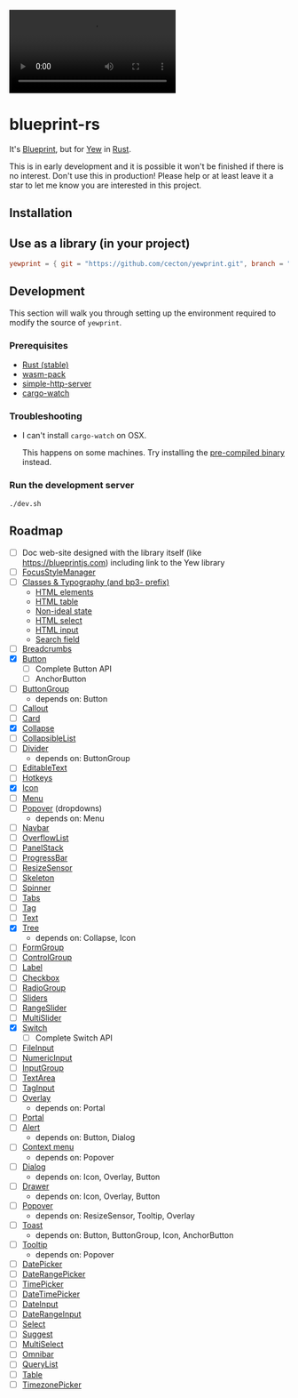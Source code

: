 ![Demo](https://github.com/cecton/blueprint-rs/blob/main/demo.mp4?raw=true)

blueprint-rs
============

It's [Blueprint](https://blueprintjs.com), but for
[Yew](https://github.com/yewstack/yew) in [Rust](https://www.rust-lang.org/).

This is in early development and it is possible it won't be finished if there
is no interest. Don't use this in production! Please help or at least leave it
a star to let me know you are interested in this project.

Installation
------------

## Use as a library (in your project)

```toml
yewprint = { git = "https://github.com/cecton/yewprint.git", branch = "main" }
```

## Development

This section will walk you through setting up the environment required to modify
the source of `yewprint`.

### Prerequisites

 *  [Rust (stable)](https://rustup.rs/)
 *  [wasm-pack](https://github.com/rustwasm/wasm-pack)
 *  [simple-http-server](https://github.com/TheWaWaR/simple-http-server)
 *  [cargo-watch](https://github.com/passcod/cargo-watch)

### Troubleshooting

 -  I can't install `cargo-watch` on OSX.

    This happens on some machines. Try installing the
    [pre-compiled binary](https://github.com/passcod/cargo-watch/releases)
    instead.

### Run the development server

```
./dev.sh
```

Roadmap
-------

 -  [ ] Doc web-site designed with the library itself (like https://blueprintjs.com) including link to the Yew library
 -  [ ] [FocusStyleManager](https://blueprintjs.com/docs/#core/accessibility.focus-management)
 -  [ ] [Classes & Typography (and bp3- prefix)](https://blueprintjs.com/docs/#core/classes)
     -  [HTML elements](https://blueprintjs.com/docs/#core/components/html)
     -  [HTML table](https://blueprintjs.com/docs/#core/components/html-table)
     -  [Non-ideal state](https://blueprintjs.com/docs/#core/components/non-ideal-state)
     -  [HTML select](https://blueprintjs.com/docs/#core/components/html-select)
     -  [HTML input](https://blueprintjs.com/docs/#core/components/text-inputs.html-input)
     -  [Search field](https://blueprintjs.com/docs/#core/components/text-inputs.search-field)
 -  [ ] [Breadcrumbs](https://blueprintjs.com/docs/#core/components/breadcrumbs)
 -  [x] [Button](https://blueprintjs.com/docs/#core/components/button)
     -  [ ] Complete Button API
     -  [ ] AnchorButton
 -  [ ] [ButtonGroup](https://blueprintjs.com/docs/#core/components/button-group)
     -  depends on: Button
 -  [ ] [Callout](https://blueprintjs.com/docs/#core/components/callout)
 -  [ ] [Card](https://blueprintjs.com/docs/#core/components/card)
 -  [x] [Collapse](https://blueprintjs.com/docs/#core/components/collapse)
 -  [ ] [CollapsibleList](https://blueprintjs.com/docs/#core/components/collapsible-list)
 -  [ ] [Divider](https://blueprintjs.com/docs/#core/components/divider)
     -  depends on: ButtonGroup
 -  [ ] [EditableText](https://blueprintjs.com/docs/#core/components/editable-text)
 -  [ ] [Hotkeys](https://blueprintjs.com/docs/#core/components/hotkeys)
 -  [x] [Icon](https://blueprintjs.com/docs/#core/components/icon)
 -  [ ] [Menu](https://blueprintjs.com/docs/#core/components/menu)
 -  [ ] [Popover](https://blueprintjs.com/docs/#core/components/menu.dropdowns) (dropdowns)
     -  depends on: Menu
 -  [ ] [Navbar](https://blueprintjs.com/docs/#core/components/navbar)
 -  [ ] [OverflowList](https://blueprintjs.com/docs/#core/components/overflow-list)
 -  [ ] [PanelStack](https://blueprintjs.com/docs/#core/components/panel-stack)
 -  [ ] [ProgressBar](https://blueprintjs.com/docs/#core/components/progress-bar)
 -  [ ] [ResizeSensor](https://blueprintjs.com/docs/#core/components/resize-sensor)
 -  [ ] [Skeleton](https://blueprintjs.com/docs/#core/components/skeleton)
 -  [ ] [Spinner](https://blueprintjs.com/docs/#core/components/spinner)
 -  [ ] [Tabs](https://blueprintjs.com/docs/#core/components/tabs)
 -  [ ] [Tag](https://blueprintjs.com/docs/#core/components/tag)
 -  [ ] [Text](https://blueprintjs.com/docs/#core/components/text)
 -  [x] [Tree](https://blueprintjs.com/docs/#core/components/tree)
     -  depends on: Collapse, Icon
 -  [ ] [FormGroup](https://blueprintjs.com/docs/#core/components/form-group)
 -  [ ] [ControlGroup](https://blueprintjs.com/docs/#core/components/control-group)
 -  [ ] [Label](https://blueprintjs.com/docs/#core/components/label)
 -  [ ] [Checkbox](https://blueprintjs.com/docs/#core/components/checkbox)
 -  [ ] [RadioGroup](https://blueprintjs.com/docs/#core/components/radio)
 -  [ ] [Sliders](https://blueprintjs.com/docs/#core/components/sliders)
 -  [ ] [RangeSlider](https://blueprintjs.com/docs/#core/components/sliders.range-slider)
 -  [ ] [MultiSlider](https://blueprintjs.com/docs/#core/components/sliders.multi-slider)
 -  [x] [Switch](https://blueprintjs.com/docs/#core/components/switch)
     -  [ ] Complete Switch API
 -  [ ] [FileInput](https://blueprintjs.com/docs/#core/components/file-input)
 -  [ ] [NumericInput](https://blueprintjs.com/docs/#core/components/numeric-input)
 -  [ ] [InputGroup](https://blueprintjs.com/docs/#core/components/text-inputs.input-group)
 -  [ ] [TextArea](https://blueprintjs.com/docs/#core/components/text-inputs.text-area)
 -  [ ] [TagInput](https://blueprintjs.com/docs/#core/components/tag-input)
 -  [ ] [Overlay](https://blueprintjs.com/docs/#core/components/overlay)
     -  depends on: Portal
 -  [ ] [Portal](https://blueprintjs.com/docs/#core/components/portal)
 -  [ ] [Alert](https://blueprintjs.com/docs/#core/components/alert)
     -  depends on: Button, Dialog
 -  [ ] [Context menu](https://blueprintjs.com/docs/#core/components/context-menu)
     -  depends on: Popover
 -  [ ] [Dialog](https://blueprintjs.com/docs/#core/components/dialog)
     -  depends on: Icon, Overlay, Button
 -  [ ] [Drawer](https://blueprintjs.com/docs/#core/components/drawer)
     -  depends on: Icon, Overlay, Button
 -  [ ] [Popover](https://blueprintjs.com/docs/#core/components/popover)
     -  depends on: ResizeSensor, Tooltip, Overlay
 -  [ ] [Toast](https://blueprintjs.com/docs/#core/components/toast)
     -  depends on: Button, ButtonGroup, Icon, AnchorButton
 -  [ ] [Tooltip](https://blueprintjs.com/docs/#core/components/tooltip)
     -  depends on: Popover
 -  [ ] [DatePicker](https://blueprintjs.com/docs/#datetime/datepicker)
 -  [ ] [DateRangePicker](https://blueprintjs.com/docs/#datetime/daterangepicker)
 -  [ ] [TimePicker](https://blueprintjs.com/docs/#datetime/timepicker)
 -  [ ] [DateTimePicker](https://blueprintjs.com/docs/#datetime/datetimepicker)
 -  [ ] [DateInput](https://blueprintjs.com/docs/#datetime/dateinput)
 -  [ ] [DateRangeInput](https://blueprintjs.com/docs/#datetime/daterangeinput)
 -  [ ] [Select](https://blueprintjs.com/docs/#select/select-component)
 -  [ ] [Suggest](https://blueprintjs.com/docs/#select/suggest)
 -  [ ] [MultiSelect](https://blueprintjs.com/docs/#select/multi-select)
 -  [ ] [Omnibar](https://blueprintjs.com/docs/#select/omnibar)
 -  [ ] [QueryList](https://blueprintjs.com/docs/#select/query-list)
 -  [ ] [Table](https://blueprintjs.com/docs/#select/query-list)
 -  [ ] [TimezonePicker](https://blueprintjs.com/docs/#timezone)
